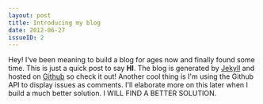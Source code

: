 ```yaml
---
layout: post
title: Introducing my blog
date: 2012-06-27
issueID: 2
---
```

 
Hey! I've been meaning to build a blog for ages now and finally found some time. This is just a quick post to say **HI**. The blog is generated by [Jekyll](https://github.com/mojombo/jekyll "Jekyll") and hosted on [Github](http://github.com/sirbrad/sirbrad.github.com) so check it out! Another cool thing is I'm using the Github API to display issues as comments. I'll elaborate more on this later when I build a much better solution. I WILL FIND A BETTER SOLUTION.
